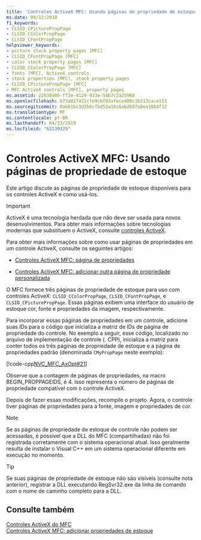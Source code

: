 ```yaml
---
title: 'Controles ActiveX MFC: Usando páginas de propriedade de estoque'
ms.date: 09/12/2018
f1_keywords:
- CLSID_CPicturePropPage
- CLSID_CColorPropPage
- CLSID_CFontPropPage
helpviewer_keywords:
- picture stock property pages [MFC]
- CLSID_CFontPropPage [MFC]
- color stock property pages [MFC]
- CLSID_CColorPropPage [MFC]
- fonts [MFC], ActiveX controls
- stock properties [MFC], stock property pages
- CLSID_CPicturePropPage [MFC]
- MFC ActiveX controls [MFC], property pages
ms.assetid: 22638d86-ff3e-4124-933e-54b7c2a25968
ms.openlocfilehash: b73a027422cfe9cbf03afece400c1b513cace151
ms.sourcegitcommit: 0ab61bc3d2b6cfbd52a16c6ab2b97a8ea1864f12
ms.translationtype: MT
ms.contentlocale: pt-BR
ms.lasthandoff: 04/23/2019
ms.locfileid: "62239329"
---
```

# <a name="mfc-activex-controls-using-stock-property-pages"></a>Controles ActiveX MFC: Usando páginas de propriedade de estoque

Este artigo discute as páginas de propriedade de estoque disponíveis para os controles ActiveX e como usá-los.

>[!IMPORTANT]
> ActiveX é uma tecnologia herdada que não deve ser usada para novos desenvolvimentos. Para obter mais informações sobre tecnologias modernas que substituem o ActiveX, consulte [controles ActiveX](activex-controls.md).

Para obter mais informações sobre como usar páginas de propriedades em um controle ActiveX, consulte os seguintes artigos:

- [Controles ActiveX MFC: página de propriedades](../mfc/mfc-activex-controls-property-pages.md)

- [Controles ActiveX MFC: adicionar outra página de propriedade personalizada](../mfc/mfc-activex-controls-adding-another-custom-property-page.md)

O MFC fornece três páginas de propriedade de estoque para uso com controles ActiveX: `CLSID_CColorPropPage`, `CLSID_CFontPropPage`, e `CLSID_CPicturePropPage`. Essas páginas exibem uma interface do usuário de estoque cor, fonte e propriedades da imagem, respectivamente.

Para incorporar essas páginas de propriedades em um controle, adicione suas IDs para o código que inicializa a matriz de IDs de página de propriedade do controle. No exemplo a seguir, esse código, localizado no arquivo de implementação de controle (. CPP), inicializa a matriz para conter todos os três páginas de propriedade de estoque e a página de propriedades padrão (denominada `CMyPropPage` neste exemplo):

[!code-cpp[NVC_MFC_AxOpt#21](../mfc/codesnippet/cpp/mfc-activex-controls-using-stock-property-pages_1.cpp)]

Observe que a contagem de páginas de propriedades, na macro BEGIN_PROPPAGEIDS, é 4. Isso representa o número de páginas de propriedade compatível com o controle ActiveX.

Depois de fazer essas modificações, recompile o projeto. Agora, o controle tiver páginas de propriedades para a fonte, imagem e propriedades de cor.

> [!NOTE]
>  Se as páginas de propriedade de estoque de controle não podem ser acessadas, é possível que a DLL do MFC (compartilhadas) não foi registrada corretamente com o sistema operacional atual. Isso geralmente resulta de instalar o Visual C++ em um sistema operacional diferente em execução no momento.

> [!TIP]
>  Se suas páginas de propriedade de estoque não são visíveis (consulte nota anterior), registrar a DLL executando RegSvr32.exe da linha de comando com o nome de caminho completo para a DLL.

## <a name="see-also"></a>Consulte também

[Controles ActiveX do MFC](../mfc/mfc-activex-controls.md)<br/>
[Controles ActiveX MFC: adicionar propriedades de estoque](../mfc/mfc-activex-controls-adding-stock-properties.md)

